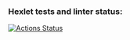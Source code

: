 ### Hexlet tests and linter status:
[![Actions Status](https://github.com/Egorrrka1613/layout-designer-project-58/actions/workflows/hexlet-check.yml/badge.svg)](https://github.com/Egorrrka1613/layout-designer-project-58/actions)
